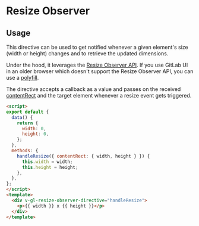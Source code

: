 # Resize Observer

<!-- STORY -->

## Usage

This directive can be used to get notified whenever a given element's size (width or height) changes
and to retrieve the updated dimensions.

Under the hood, it leverages the [Resize Observer API](https://developer.mozilla.org/en-US/docs/Web/API/ResizeObserver).
If you use GitLab UI in an older browser which doesn't support the Resize Observer API,
you can use a [polyfill](https://github.com/que-etc/resize-observer-polyfill).

The directive accepts a callback as a value and passes on the received
[contentRect](https://developer.mozilla.org/en-US/docs/Web/API/ResizeObserverEntry/contentRect)
and the target element whenever a resize event gets triggered.

```html
<script>
export default {
  data() {
    return {
      width: 0,
      height: 0,
    };
  },
  methods: {
    handleResize({ contentRect: { width, height } }) {
      this.width = width;
      this.height = height;
    },
  },
};
</script>
<template>
  <div v-gl-resize-observer-directive="handleResize">
    <p>{{ width }} x {{ height }}</p>
  </div>
</template>
```

